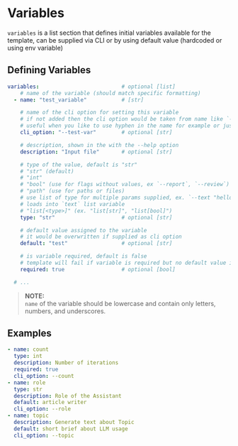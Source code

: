 # Variables

`variables` is a list section that defines initial variables available for the template, can be supplied via CLI or by using default value (hardcoded or using env variable)

## Defining Variables

```yaml
variables:                          # optional [list]
    # name of the variable (should match specific formatting)
  - name: "test_variable"           # [str]

    # name of the cli option for setting this variable
    # if not added then the cli option would be taken from name like `--{name}`
    # useful when you like to use hyphen in the name for example or just a shorter form
    cli_option: "--test-var"        # optional [str]

    # description, shown in the with the --help option
    description: "Input file"       # optional [str]

    # type of the value, default is "str"
    # "str" (default)
    # "int"
    # "bool" (use for flags without values, ex `--report`, `--review`)
    # "path" (use for paths or files)
    # use list of type for multiple params supplied, ex. `--text "hello" --text "world" --text "!"`
    # loads into `text` list variable
    # "list[<type>]" (ex. "list[str]", "list[bool]")
    type: "str"                     # optional [str]

    # default value assigned to the variable
    # it would be overwritten if supplied as cli option
    default: "test"                 # optional [str]

    # is variable required, default is false
    # template will fail if variable is required but no default value is set or not supplied as a cli option
    required: true                  # optional [bool]

  # ...
```

> **NOTE:**  
> `name` of the variable should be lowercase and contain only letters, numbers, and underscores.


## Examples

```yaml
- name: count
  type: int
  description: Number of iterations
  required: true
  cli_option: --count
- name: role
  type: str
  description: Role of the Assistant
  default: article writer
  cli_option: --role
- name: topic
  description: Generate text about Topic
  default: short brief about LLM usage
  cli_option: --topic
```
